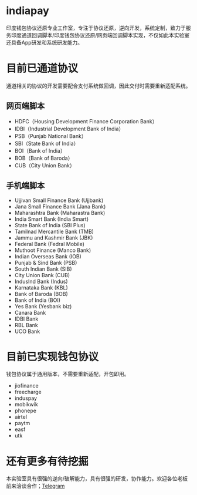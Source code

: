 # indiapay

印度钱包协议还原专业工作室，专注于协议还原，逆向开发，系统定制，致力于服务印度通道回调脚本/印度钱包协议还原/网页端回调脚本实现，不仅如此本实验室还具备App研发和系统研发能力。

# 目前已通道协议

通道相关的协议的开发需要配合支付系统做回调，因此交付时需要重新适配系统。

## 网页端脚本

- HDFC（Housing Development Finance Corporation Bank）
- IDBI（Industrial Development Bank of India）
- PSB（Punjab National Bank）
- SBI（State Bank of India）
- BOI（Bank of India）
- BOB（Bank of Baroda）
- CUB（City Union Bank）

## 手机端脚本

- Ujjivan Small Finance Bank (Ujjbank)
- Jana Small Finance Bank (Jana Bank)
- Maharashtra Bank (Maharastra Bank)
- India Smart Bank (India Smart)
- State Bank of India (SBI Plus)
- Tamilnad Mercantile Bank (TMB)
- Jammu and Kashmir Bank (JBK)
- Federal Bank (Fedral Mobile)
- Muthoot Finance (Manco Bank)
- Indian Overseas Bank (IOB)
- Punjab & Sind Bank (PSB)
- South Indian Bank (SIB)
- City Union Bank (CUB)
- IndusInd Bank (Indus)
- Karnataka Bank (KBL)
- Bank of Baroda (BOB)
- Bank of India (BOI)
- Yes Bank (Yesbank biz)
- Canara Bank
- IDBI Bank
- RBL Bank
- UCO Bank

# 目前已实现钱包协议

钱包协议属于通用版本，不需要重新适配，开包即用。

- jiofinance
- freecharge
- induspay
- mobikwik
- phonepe
- airtel
- paytm
- easf
- utk

# 还有更多有待挖掘

本实验室具有很强的逆向/破解能力，具有很强的研发，协作能力。欢迎各位老板前来洽谈合作；[Telegram](https://t.me/CeciliaFuller2003)

